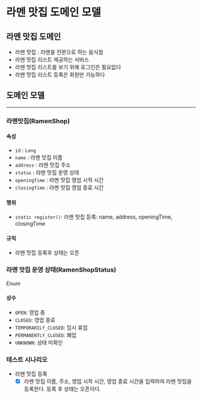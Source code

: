 # 라멘 맛집 도메인 모델

## 라멘 맛집 도메인
- 라멘 맛집 : 라멘을 전문으로 하는 음식점
- 라멘 맛집 리스트 제공하는 서비스
- 라멘 맛집 리스트를 보기 위해 로그인은 필요없다
- 라멘 맛집 리스트 등록은 회원만 가능하다

## 도메인 모델

---
### 라멘맛집(RamenShop)
#### 속성
- `id` : `Long`
- `name` : 라멘 맛집 이름
- `address` : 라멘 맛집 주소
- `status` : 라멘 맛집 운영 상태
- `openingTime` : 라멘 맛집 영업 시작 시간
- `closingTime` : 라멘 맛집 영업 종료 시간
#### 행위
- `static register()`: 라멘 맛집 등록: name, address, openingTime, closingTime

#### 규칙
- 라멘 맛집 등록후 상태는 오픈

### 라멘 맛집 운영 상태(RamenShopStatus)
_Enum_
#### 상수
- `OPEN`: 영업 중
- `CLOSED`: 영업 종료
- `TEMPORARILY_CLOSED`: 임시 휴업
- `PERMANENTLY_CLOSED`: 폐업
- `UNKNOWN`: 상태 미확인

### 테스트 시나리오
- 라멘 맛집 등록
  - [x] 라멘 맛집 이름, 주소, 영업 시작 시간, 영업 종료 시간을 입력하여 라멘 맛집을 등록한다. 등록 후 상태는 오픈이다.